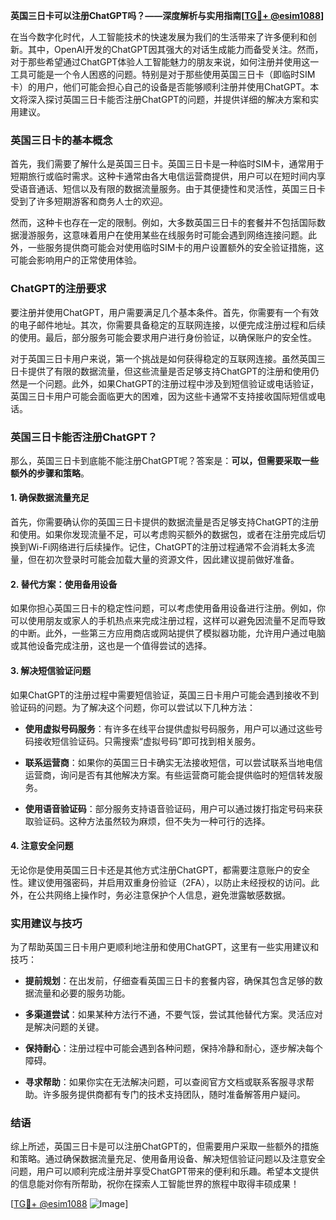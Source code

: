 **英国三日卡可以注册ChatGPT吗？——深度解析与实用指南[[TG💪+ @esim1088](https://t.me/s/esim1088)]**

在当今数字化时代，人工智能技术的快速发展为我们的生活带来了许多便利和创新。其中，OpenAI开发的ChatGPT因其强大的对话生成能力而备受关注。然而，对于那些希望通过ChatGPT体验人工智能魅力的朋友来说，如何注册并使用这一工具可能是一个令人困惑的问题。特别是对于那些使用英国三日卡（即临时SIM卡）的用户，他们可能会担心自己的设备是否能够顺利注册并使用ChatGPT。本文将深入探讨英国三日卡能否注册ChatGPT的问题，并提供详细的解决方案和实用建议。

### 英国三日卡的基本概念

首先，我们需要了解什么是英国三日卡。英国三日卡是一种临时SIM卡，通常用于短期旅行或临时需求。这种卡通常由各大电信运营商提供，用户可以在短时间内享受语音通话、短信以及有限的数据流量服务。由于其便捷性和灵活性，英国三日卡受到了许多短期游客和商务人士的欢迎。

然而，这种卡也存在一定的限制。例如，大多数英国三日卡的套餐并不包括国际数据漫游服务，这意味着用户在使用某些在线服务时可能会遇到网络连接问题。此外，一些服务提供商可能会对使用临时SIM卡的用户设置额外的安全验证措施，这可能会影响用户的正常使用体验。

### ChatGPT的注册要求

要注册并使用ChatGPT，用户需要满足几个基本条件。首先，你需要有一个有效的电子邮件地址。其次，你需要具备稳定的互联网连接，以便完成注册过程和后续的使用。最后，部分服务可能会要求用户进行身份验证，以确保账户的安全性。

对于英国三日卡用户来说，第一个挑战是如何获得稳定的互联网连接。虽然英国三日卡提供了有限的数据流量，但这些流量是否足够支持ChatGPT的注册和使用仍然是一个问题。此外，如果ChatGPT的注册过程中涉及到短信验证或电话验证，英国三日卡用户可能会面临更大的困难，因为这些卡通常不支持接收国际短信或电话。

### 英国三日卡能否注册ChatGPT？

那么，英国三日卡到底能不能注册ChatGPT呢？答案是：**可以，但需要采取一些额外的步骤和策略**。

#### 1. 确保数据流量充足

首先，你需要确认你的英国三日卡提供的数据流量是否足够支持ChatGPT的注册和使用。如果你发现流量不足，可以考虑购买额外的数据包，或者在注册完成后切换到Wi-Fi网络进行后续操作。记住，ChatGPT的注册过程通常不会消耗太多流量，但在初次登录时可能会加载大量的资源文件，因此建议提前做好准备。

#### 2. 替代方案：使用备用设备

如果你担心英国三日卡的稳定性问题，可以考虑使用备用设备进行注册。例如，你可以使用朋友或家人的手机热点来完成注册过程，这样可以避免因流量不足而导致的中断。此外，一些第三方应用商店或网站提供了模拟器功能，允许用户通过电脑或其他设备完成注册，这也是一个值得尝试的选择。

#### 3. 解决短信验证问题

如果ChatGPT的注册过程中需要短信验证，英国三日卡用户可能会遇到接收不到验证码的问题。为了解决这个问题，你可以尝试以下几种方法：

- **使用虚拟号码服务**：有许多在线平台提供虚拟号码服务，用户可以通过这些号码接收短信验证码。只需搜索“虚拟号码”即可找到相关服务。
  
- **联系运营商**：如果你的英国三日卡确实无法接收短信，可以尝试联系当地电信运营商，询问是否有其他解决方案。有些运营商可能会提供临时的短信转发服务。

- **使用语音验证码**：部分服务支持语音验证码，用户可以通过拨打指定号码来获取验证码。这种方法虽然较为麻烦，但不失为一种可行的选择。

#### 4. 注意安全问题

无论你是使用英国三日卡还是其他方式注册ChatGPT，都需要注意账户的安全性。建议使用强密码，并启用双重身份验证（2FA），以防止未经授权的访问。此外，在公共网络上操作时，务必注意保护个人信息，避免泄露敏感数据。

### 实用建议与技巧

为了帮助英国三日卡用户更顺利地注册和使用ChatGPT，这里有一些实用建议和技巧：

- **提前规划**：在出发前，仔细查看英国三日卡的套餐内容，确保其包含足够的数据流量和必要的服务功能。
  
- **多渠道尝试**：如果某种方法行不通，不要气馁，尝试其他替代方案。灵活应对是解决问题的关键。

- **保持耐心**：注册过程中可能会遇到各种问题，保持冷静和耐心，逐步解决每个障碍。

- **寻求帮助**：如果你实在无法解决问题，可以查阅官方文档或联系客服寻求帮助。许多服务提供商都有专门的技术支持团队，随时准备解答用户疑问。

### 结语

综上所述，英国三日卡是可以注册ChatGPT的，但需要用户采取一些额外的措施和策略。通过确保数据流量充足、使用备用设备、解决短信验证问题以及注意安全问题，用户可以顺利完成注册并享受ChatGPT带来的便利和乐趣。希望本文提供的信息能对你有所帮助，祝你在探索人工智能世界的旅程中取得丰硕成果！

[[TG💪+ @esim1088](https://t.me/s/esim1088) ![Image](https://i.postimg.cc/4NQfJmqS/Snipaste-2025-05-13-00-14-12.png)]